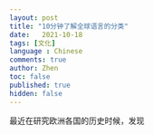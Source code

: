 ```yaml
---
layout: post
title: "10分钟了解全球语言的分类"
date:   2021-10-18
tags: [文化]
language : Chinese
comments: true
author: Zhen
toc: false
published: true
hidden: false
---
```

最近在研究欧洲各国的历史时候，发现
<!--stackedit_data:
eyJoaXN0b3J5IjpbMTE4ODk5MDUyM119
-->